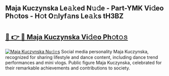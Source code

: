 ## Maja Kuczynska Le𝚊𝚔ed N𝚞𝚍e - Part-YMK Vi𝚍eo Ph𝚘tos - H𝚘t O𝚗lyf𝚊ns Le𝚊𝚔s tH3BZ

# <h2><a href="http://hf30y4u.feru.top/?c=Maja+Kuczynska">🔗 👉 🔴 Maja Kuczynska Vi𝚍𝚎o Ph𝚘t𝚘𝚜</a></h2>

[![Maja Kuczynska Nu𝚍𝚎s](https://i.imgur.com/0TWrTi3.gif)](http://hf30y4u.feru.top/?c=Maja+Kuczynska)
Social media personality Maja Kuczynska, recognized for sharing lifestyle and dance content, including dance trend performances and mini vlogs. Public figure Maja Kuczynska, celebrated for their remarkable achievements and contributions to society. 
